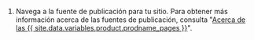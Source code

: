 1. Navega a la fuente de publicación para tu sitio. Para obtener más información acerca de las fuentes de publicación, consulta "[Acerca de las {{ site.data.variables.product.prodname_pages }}](/articles/about-github-pages#publishing-sources-for-github-pages-sites)".
